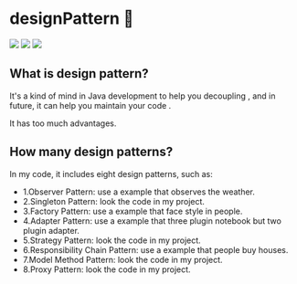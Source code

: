 # designPattern :beer:
![](https://img.shields.io/travis/USER/REPO.svg)
![](https://img.shields.io/wordpress/plugin/v/akismet.svg)
![](https://img.shields.io/dub/l/vibe-d.svg)

## What is design pattern?
It's a kind of mind in Java development to help you 
decoupling , and in future, it can help you maintain your code .

It has too much advantages.

## How many design patterns?
In my code, it includes eight design patterns, such as: 

- 1.Observer Pattern: use a example that observes the weather.
- 2.Singleton Pattern: look the code in my project.
- 3.Factory Pattern: use a example that face style in people.
- 4.Adapter Pattern: use a example that three plugin notebook but two plugin adapter.
- 5.Strategy Pattern: look the code in my project.
- 6.Responsibility Chain Pattern: use a example that people buy houses.
- 7.Model Method Pattern: look the code in my project.
- 8.Proxy Pattern: look the code in my project.
